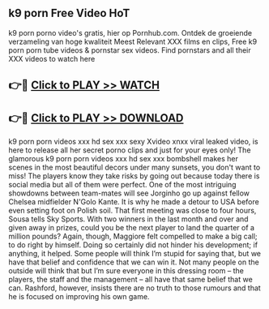 ## k9 porn Free Video HoT 

k9 porn porno video's gratis, hier op Pornhub.com. Ontdek de groeiende verzameling van hoge kwaliteit Meest Relevant XXX films en clips,
Free k9 porn porn tube videos & pornstar sex videos. Find pornstars and all their XXX videos to watch here


## 👉🔴 [Click to PLAY >> WATCH](http://us.freeplayer.one?title=k9_porn&ref=16D)

## 👉🔴 [Click to PLAY >> DOWNLOAD](http://us.freeplayer.one?title=k9_porn&ref=16D)


k9 porn porn videos xxx hd sex xxx sexy Xvideo xnxx viral leaked video, is here to release all her secret porno clips and just for your eyes only! The glamorous k9 porn porn videos xxx hd sex xxx bombshell makes her scenes in the most beautiful decors under many sunsets, you don't want to miss! The players know they take risks by going out because today there is social media but all of them were perfect. One of the most intriguing showdowns between team-mates will see Jorginho go up against fellow Chelsea midfielder N'Golo Kante. It is why he made a detour to USA before even setting foot on Polish soil. That first meeting was close to four hours, Sousa tells Sky Sports. With two winners in the last month and over and given away in prizes, could you be the next player to land the quarter of a million pounds? Again, though, Maggiore felt compelled to make a big call; to do right by himself. Doing so certainly did not hinder his development; if anything, it helped. Some people will think I’m stupid for saying that, but we have that belief and confidence that we can win it. Not many people on the outside will think that but I’m sure everyone in this dressing room – the players, the staff and the management – all have that same belief that we can. Rashford, however, insists there are no truth to those rumours and that he is focused on improving his own game.